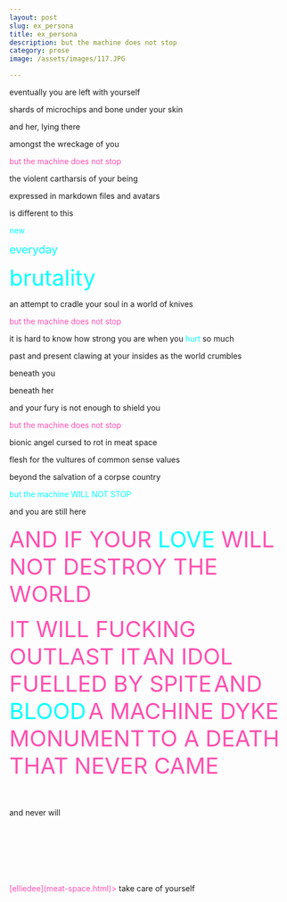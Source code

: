 ```yaml
---
layout: post
slug: ex_persona
title: ex_persona
description: but the machine does not stop
category: prose
image: /assets/images/117.JPG

---
```

<!-- Twitter Meta Tags -->
<meta name="twitter:card" content="summary_large_image">
<meta property="twitter:domain" content="nightelectricity.com">
<meta property="twitter:url" content="https://nightelectricity.com/ex-persona.html">
<meta name="twitter:title" content="ex_persona">
<meta name="twitter:description" content="but the machine does not stop">
<meta name="twitter:image" content="https://nightelectricity.github.io/assets/images/117twitter.JPG">
<style>
.center {
  text-align: center;
  color: #ff4faf;
}
.bigred {
  color: #00ffff;
  font-size: 40px;
}
.cred {
  text-align: center;
  color: #00ffff;
}
.credb {
  text-align: center;
  color: #00ffff;
  font-size: 20px;
}
.credc {
  text-align: center;
  color: #00ffff;
  font-size: 40px;
}
.green {
  color: #ff4faf;
}
.cgreen {
  text-align: center;
  color: #ff4faf;
  font-size: 40px;
} 
.red {
  color: #00ffff;
}
</style>

eventually you are left with yourself

shards of microchips and bone under your skin

and her, lying there

amongst the wreckage of you

<span class="green">but the machine does not stop</span> 

the violent cartharsis of your being

expressed in markdown files and avatars

is different to this

<span class="cred">new</span>

<span class="credb">everyday</span>

<span class="credc">brutality</span>

an attempt to cradle your soul in a world of knives

<span class="green">but the machine does not stop</span> 

it is hard to know how strong you are when you <span class="red">hurt</span> so much

past and present clawing at your insides as the world crumbles

beneath you

beneath her

and your fury is not enough to shield you

<span class="green">but the machine does not stop</span> 

bionic angel cursed to rot in meat space

flesh for the vultures of common sense values

beyond the salvation of a corpse country

<span class="red">but the machine WILL NOT STOP</span> 

and you are still here
<br><br>
<span class="cgreen">
AND IF YOUR </span><span class="bigred">LOVE</span><span class="cgreen"> WILL NOT DESTROY THE WORLD</span>

<span class="cgreen">
IT WILL FUCKING OUTLAST IT</span>

<span class="cgreen">
AN IDOL FUELLED BY SPITE</span>


<span class="cgreen">
AND </span><span class="bigred">BLOOD</span>

<span class="cgreen">
A MACHINE DYKE MONUMENT</span>

<span class="cgreen">
TO A DEATH THAT NEVER CAME</span>
<br><br> <br><br> 
and never will
<br><br> <br><br> <br><br> <br><br> 
<span class="green">[elliedee](meat-space.html)></span> take care of yourself 
